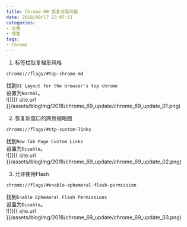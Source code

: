 ```yaml
---
title: Chrome 69 恢复旧版风格
date: 2018/09/17 23:07:11
categories: 
- 文章
- 博客
tags: 
- Chrome
---
```


1. 标签栏恢复梯形风格
```shell
chrome://flags/#top-chrome-md
```
找到`UI Layout for the browser's top chrome`  
设置为`Normal`。  
![]({{ site.url }}/assets/blogImg/2018/chrome_69_update/chrome_69_update_01.png)
<!--more-->

2. 恢复新窗口的网页缩略图
```shell
chrome://flags/#ntp-custom-links
```
找到`New Tab Page Custom Links`  
设置为`Disable`。  
![]({{ site.url }}/assets/blogImg/2018/chrome_69_update/chrome_69_update_02.png)

3. 允许使用Flash
```shell
chrome://flags/#enable-ephemeral-flash-permission
```
找到`Enable Ephemeral Flash Permissions`  
设置为`Disable`。  
![]({{ site.url }}/assets/blogImg/2018/chrome_69_update/chrome_69_update_03.png)